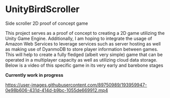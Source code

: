 # UnityBirdScroller
Side scroller 2D proof of concept game

This project serves as a proof of concept to creating a 2D game utilizing the Unity Game Engine. Additionally, I am hoping to integrate the usage of Amazon Web Services to leverage services such as server hosting as well as making use of DyanmoDB to store player information between games. This will help to create a fully fledged (albeit very simple) game that can be operated in a multiplayer capacity as well as utilizing cloud data storage. Below is a video of this specific game in its very early and barebone stages

**Currently work in progress**






https://user-images.githubusercontent.com/89750989/193959947-0e98b606-431d-414d-b9bc-1055de669912.mp4


